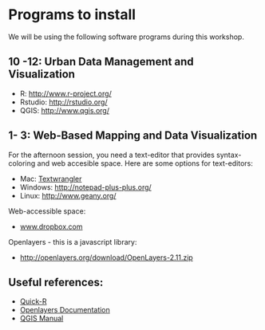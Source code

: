 # Programs to install

We will be using the following software programs during this workshop. 

## 10 -12: Urban Data Management and Visualization

* R: http://www.r-project.org/
* Rstudio: http://rstudio.org/
* QGIS: http://www.qgis.org/

## 1- 3: Web-Based Mapping and Data Visualization

For the afternoon session, you need a text-editor that provides syntax-coloring and web accesible space.
Here are some options for text-editors:

* Mac: [Textwrangler](http://www.barebones.com/products/textwrangler/download.html) 
* Windows: http://notepad-plus-plus.org/ 
* Linux: http://www.geany.org/

Web-accessible space: 

* www.dropbox.com 

Openlayers - this is a javascript library: 

* http://openlayers.org/download/OpenLayers-2.11.zip

## Useful references:

* [Quick-R](http://www.statmethods.net/ ) 
* [Openlayers Documentation]()
* [QGIS Manual]()